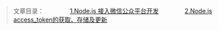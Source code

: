 >文章目录：
>&ensp;&ensp;&ensp;&ensp;&ensp;&ensp;&ensp;&ensp;[1.Node.js 接入微信公众平台开发](http://cnodejs.org/topic/59294bff9e32cc84569a746a)
>&ensp;&ensp;&ensp;&ensp;&ensp;&ensp;&ensp;&ensp;[2.Node.js access_token的获取、存储及更新](http://cnodejs.org/topic/5933d125739a92064a1bd4b6)